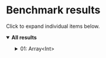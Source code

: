 # Benchmark results

Click to expand individual items below.
<details open>
  <summary><strong>All results</strong></summary>
  <ul>
  <details>
    <summary>01: Array&lt;Int&gt;</summary>
    <img src="Results/01%20Array%3CInt%3E.png">
  </details>
  </ul>
</details>
